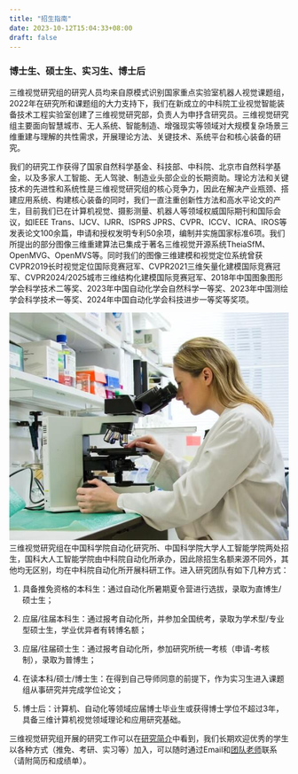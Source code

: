 ```yaml
---
title: "招生指南"
date: 2023-10-12T15:04:33+08:00
draft: false
---
```



### 博士生、硕士生、实习生、博士后

三维视觉研究组的研究人员均来自原模式识别国家重点实验室机器人视觉课题组，2022年在研究所和课题组的大力支持下，我们在新成立的中科院工业视觉智能装备技术工程实验室创建了三维视觉研究部，负责人为申抒含研究员。三维视觉研究组主要面向智慧城市、无人系统、智能制造、增强现实等领域对大规模复杂场景三维重建与理解的共性需求，开展理论方法、关键技术、系统平台和核心装备的研究。

我们的研究工作获得了国家自然科学基金、科技部、中科院、北京市自然科学基金，以及多家人工智能、无人驾驶、制造业头部企业的长期资助。理论方法和关键技术的先进性和系统性是三维视觉研究组的核心竞争力，因此在解决产业瓶颈、搭建应用系统、构建核心装备的同时，我们一直注重创新性方法和高水平论文的产生，目前我们已在计算机视觉、摄影测量、机器人等领域权威国际期刊和国际会议，如IEEE Trans、IJCV、IJRR、ISPRS JPRS、CVPR、ICCV、ICRA、IROS等发表论文100余篇，申请和授权发明专利50余项，编制并实施国家标准6项。我们所提出的部分图像三维重建算法已集成于著名三维视觉开源系统TheiaSfM、OpenMVG、OpenMVS等。同时我们的图像三维建模和视觉定位系统曾获CVPR2019长时视觉定位国际竞赛冠军、CVPR2021三维矢量化建模国际竞赛冠军、CVPR2024/2025城市三维结构化建模国际竞赛冠军、2018年中国图象图形学会科学技术二等奖、2023年中国自动化学会自然科学一等奖、2023年中国测绘学会科学技术一等奖、2024年中国自动化学会科技进步一等奖等奖项。


![welcome](welcome.jpg)
三维视觉研究组在中国科学院自动化研究所、中国科学院大学人工智能学院两处招生，国科大人工智能学院由中科院自动化所承办，因此除招生名额来源不同外，其他均无区别，均在中科院自动化所开展科研工作。进入研究团队有如下几种方式：

1. 具备推免资格的本科生：通过自动化所暑期夏令营进行选拔，录取为直博生/硕士生；

1. 应届/往届本科生：通过报考自动化所，并参加全国统考，录取为学术型/专业型硕士生，学业优异者有转博名额；

1. 应届/往届硕士生：通过报考自动化所，参加研究所统一考核（申请-考核制），录取为普博生；

1. 在读本科/硕士/博士生：在得到自己导师同意的前提下，作为实习生进入课题组从事研究并完成学位论文；

1. 博士后：计算机、自动化等领域应届博士毕业生或获得博士学位不超过3年，具备三维计算机视觉领域理论和应用研究基础。

<div class="alert alert-note">
  <div>
    三维视觉研究组开展的研究工作可以在<a href="/research/">研究简介</a>中看到，我们长期欢迎优秀的学生以各种方式（推免、考研、实习等）加入，可以随时通过Email和<a href="/people/">团队老师</a>联系（请附简历和成绩单）。
  </div>
</div>